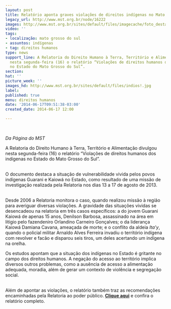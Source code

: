 ```yaml
---
layout: post
title: Relatório aponta graves violações de direitos indígenas no Mato Grosso do Sul
legacy_url: http://www.mst.org.br/node/16222
images: http://www.mst.org.br/sites/default/files/imagecache/foto_destaque/indios!.jpg
video: ''
tags:
- localização: mato grosso do sul
- assuntos: indígenas
- tag: direitos humanos
type: news
support_line: A Relatoria do Direito Humano à Terra, Território e Alimentação divulgou
  nesta segunda-feira (16) o relatório “Violações de direitos humanos dos indígenas
  no Estado do Mato Grosso do Sul”.
section: 
hat: ''
picture_week: ''
images_hd: http://www.mst.org.br/sites/default/files/indios!.jpg
label: 
published: true
menu: direitos humanos
date: '2014-06-17T09:51:38-03:00'
created_date: 2014-06-17 12:00

---
```

<p>&nbsp;</p><p><em>Da Página do MST<br></em></p><p>A Relatoria do Direito Humano à Terra, Território e Alimentação divulgou nesta segunda-feira (16) o relatório “Violações de direitos humanos dos indígenas no Estado do Mato Grosso do Sul”.&nbsp;</p><p><br>O documento destaca a situação de vulnerabilidade vivida pelos povos indígenas Guarani e Kaiowá no Estado, como resultado de uma missão de investigação realizada pela Relatoria nos dias 13 a 17 de agosto de 2013.</p><p><br>Desde 2006 a Relatoria monitora o caso, quando realizou missão à região para averiguar diversas violações. A gravidade das situações vividas se desencadeou na relatoria em três casos específicos: a do jovem Guarani Kaiowá de apenas 15 anos, Denilson Barbosa, assassinado na área em litígio pelo fazendeniro Orlandino Carneiro Gonçalves; o da liderança Kaiowá Damiana Cavana, ameaçada de morte; e o conflito da aldeia <em>Ita’y</em>, quando o policial militar Arnaldo Alves Ferreira invadiu o território indígena com revolver e facão e disparou seis tiros, um deles acertando um indígena na orelha. &nbsp; &nbsp; &nbsp;</p><p>Os estudos apontam que a situação dos indígenas no Estado é gritante no campo dos direitos humanos. A negação do acesso ao território implica diversos outros problemas, como a ausência de acesso a alimentação adequada, moradia, além de gerar um contexto de violência e segregação social.</p><p><br>Além de apontar as violações, o relatório também traz as recomendações encaminhadas pela Relatoria ao poder público. <a href="http://www.plataformadh.org.br/files/2014/06/2014_terra_guarani_kaiow%C3%A1_ms.pdf" target="_blank"><strong>Clique aqui</strong></a> e confira o relatório completo.</p><div>&nbsp;</div>
